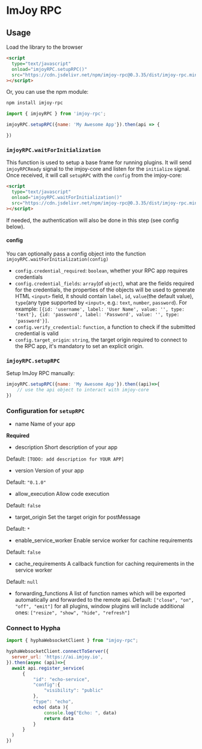 # ImJoy RPC

## Usage

Load the library to the browser
```html
<script
  type="text/javascript"
  onload="imjoyRPC.setupRPC()"
  src="https://cdn.jsdelivr.net/npm/imjoy-rpc@0.3.35/dist/imjoy-rpc.min.js"
></script>
```

Or, you can use the npm module:
```bash
npm install imjoy-rpc
```

```js
import { imjoyRPC } from 'imjoy-rpc';

imjoyRPC.setupRPC({name: 'My Awesome App'}).then(api => {

})

```

### `imjoyRPC.waitForInitialization`

This function is used to setup a base frame for running plugins. 
It will send `imjoyRPCReady` signal to the imjoy-core and listen for the `initialize` signal.
Once received, it will call `setupRPC` with the `config` from the imjoy-core:
```html
<script
  type="text/javascript"
  onload="imjoyRPC.waitForInitialization()"
  src="https://cdn.jsdelivr.net/npm/imjoy-rpc@0.3.35/dist/imjoy-rpc.min.js"
></script>
```

If needed, the authentication will also be done in this step (see config below).

#### config
You can optionally pass a config object into the function `imjoyRPC.waitForInitialization(config)`

 * `config.credential_required`: `boolean`, whether your RPC app requires credentials
 * `config.credential_fields`: `array`(of `object`), what are the fields required for the credentials, the properties of the objects will be used to generate HTML `<input>` field, it should contain `label`, `id`, `value`(the default value), `type`(any type supported by `<input>`, e.g.: `text`, `number`, `password`). For example: `[{id: 'username', label: 'User Name', value: '', type: 'text'}, {id: 'password', label: 'Password', value: '', type: 'password'}]`.
 * `config.verify_credential`: `function`, a function to check if the submitted credential is valid
 * `config.target_origin`: `string`, the target origin required to connect to the RPC app, it's mandatory to set an explicit origin.

### `imjoyRPC.setupRPC`

Setup ImJoy RPC manually:
```js
imjoyRPC.setupRPC({name: 'My Awesome App'}).then((api)=>{
    // use the api object to interact with imjoy-core
})
```

### Configuration for `setupRPC`
 * name 
  Name of your app

  **Required**

 * description
  Short description of your app

  Default: `[TODO: add description for YOUR APP]`

 * version
  Version of your app

  Default: `"0.1.0"`

 * allow_execution 
  Allow code execution

  Default: `false`

 * target_origin
  Set the target origin for postMessage

  Default: `*`
 * enable_service_worker
  Enable service worker for cachine requirements

  Default: `false`

 * cache_requirements
  A callback function for caching requirements in the service worker

  Default: `null`

 * forwarding_functions
  A list of function names which will be exported automatically and forwarded to the remote api.
  Default: `["close", "on", "off", "emit"]` for all plugins, window plugins will include additional ones: `["resize", "show", "hide", "refresh"]`


### Connect to Hypha

```javascript
import { hyphaWebsocketClient } from "imjoy-rpc";

hyphaWebsocketClient.connectToServer({
  server_url: 'https://ai.imjoy.io',
}).then(async (api)=>{
  await api.register_service(
      {
          "id": "echo-service",
          "config":{
              "visibility": "public"
          },
          "type": "echo",
          echo( data ){
              console.log("Echo: ", data)
              return data
          }
      }
  )
})

```